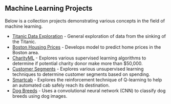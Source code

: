 ## Machine Learning Projects

Below is a collection projects demonstrating various concepts in the field of machine learning.

* [Titanic Data Exploration](titanic-exploration) - General exploration of data from the sinking of the Titanic.
* [Boston Housing Prices](boston-house-prices) - Develops model to predict home prices in the Boston area.
* [CharityML](ml-charity) - Explores various supervised learning algorithms to determine if potential charity donor make more than $50,000.
* [Customer Segments](customer-segments) - Explores various unsupervised learning techniques to determine customer segments based on spending.
* [Smartcab](smartcab) - Explores the reinforcement technique of Q-learning to help an automated cab safely reach its destination.
* [Dog Breeds](dog-breeds) - Uses a convolutional neural network (CNN) to classify dog breeds using dog images.
